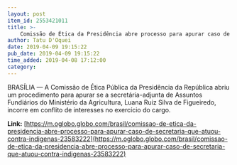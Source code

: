 ```yaml
---
layout: post
item_id: 2553421011
title: >-
    Comissão de Ética da Presidência abre processo para apurar caso de secretária que atuou contra indígenas
author: Tatu D'Oquei
date: 2019-04-09 19:15:22
pub_date: 2019-04-09 19:15:22
time_added: 2019-04-08 17:12:00
category: 
---
```


BRASÍLIA — A Comissão de Ética Pública da Presidência da República abriu um procedimento para apurar se a secretária-adjunta de Assuntos Fundiários do Ministério da Agricultura, Luana Ruiz Silva de Figueiredo, incorre em conflito de interesses no exercício do cargo.

**Link:** [https://m.oglobo.globo.com/brasil/comissao-de-etica-da-presidencia-abre-processo-para-apurar-caso-de-secretaria-que-atuou-contra-indigenas-23583222](https://m.oglobo.globo.com/brasil/comissao-de-etica-da-presidencia-abre-processo-para-apurar-caso-de-secretaria-que-atuou-contra-indigenas-23583222)

